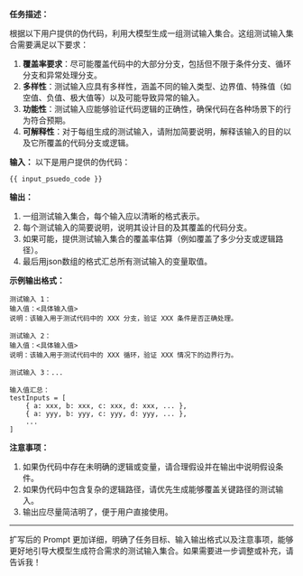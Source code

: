 **任务描述：**

根据以下用户提供的伪代码，利用大模型生成一组测试输入集合。这组测试输入集合需要满足以下要求：

1. **覆盖率要求**：尽可能覆盖代码中的大部分分支，包括但不限于条件分支、循环分支和异常处理分支。
2. **多样性**：测试输入应具有多样性，涵盖不同的输入类型、边界值、特殊值（如空值、负值、极大值等）以及可能导致异常的输入。
3. **功能性**：测试输入应能够验证代码逻辑的正确性，确保代码在各种场景下的行为符合预期。
4. **可解释性**：对于每组生成的测试输入，请附加简要说明，解释该输入的目的以及它所覆盖的代码分支或逻辑。

**输入：**
以下是用户提供的伪代码：
```
{{ input_psuedo_code }}
```

**输出：**
1. 一组测试输入集合，每个输入应以清晰的格式表示。
2. 每个测试输入的简要说明，说明其设计目的及其覆盖的代码分支。
3. 如果可能，提供测试输入集合的覆盖率估算（例如覆盖了多少分支或逻辑路径）。
4. 最后用json数组的格式汇总所有测试输入的变量取值。

**示例输出格式：**
```
测试输入 1：
输入值：<具体输入值>
说明：该输入用于测试代码中的 XXX 分支，验证 XXX 条件是否正确处理。

测试输入 2：
输入值：<具体输入值>
说明：该输入用于测试代码中的 XXX 循环，验证 XXX 情况下的边界行为。

测试输入 3：...

输入值汇总：
testInputs = [
    { a: xxx, b: xxx, c: xxx, d: xxx, ... },
    { a: yyy, b: yyy, c: yyy, d: yyy, ... },
    ...
]
```

**注意事项：**
1. 如果伪代码中存在未明确的逻辑或变量，请合理假设并在输出中说明假设条件。
2. 如果伪代码中包含复杂的逻辑路径，请优先生成能够覆盖关键路径的测试输入。
3. 输出应尽量简洁明了，便于用户直接使用。

---

扩写后的 Prompt 更加详细，明确了任务目标、输入输出格式以及注意事项，能够更好地引导大模型生成符合需求的测试输入集合。如果需要进一步调整或补充，请告诉我！
